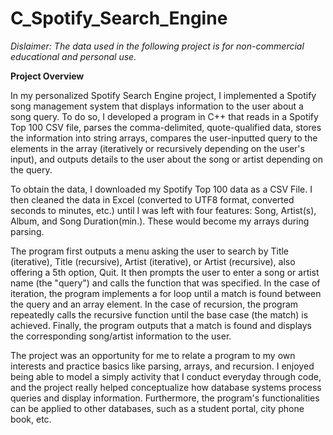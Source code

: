 # C_Spotify_Search_Engine

*Dislaimer: The data used in the following project is for non-commercial educational and personal use.*

**Project Overview**

In my personalized Spotify Search Engine project, I implemented a Spotify song management system that displays information to the user about a song query. To do so, I developed a program in C++ that reads in a Spotify Top 100 CSV file, parses the comma-delimited, quote-qualified data, stores the information into string arrays, compares the user-inputted query to the elements in the array (iteratively or recursively depending on the user's input),
and outputs details to the user about the song or artist depending on the query. 

To obtain the data, I downloaded my Spotify Top 100 data as a CSV File. I then cleaned the data in Excel (converted to UTF8 format, converted seconds to minutes, etc.) until I was left with four features: Song, Artist(s), Album, and Song Duration(min.). These would become my arrays during parsing.

The program first outputs a menu  asking the user to search by Title (iterative), Title (recursive), Artist (iterative), or Artist (recursive), also offering a 5th option, Quit. It then prompts the user to enter a song or artist name (the "query") and calls the function that was specified. In the case of iteration, the program implements a for loop until a match is found between the query and an array element. In the case of recursion, the program repeatedly calls the recursive function until the base case (the match) is achieved. Finally, the program outputs that a match is found and displays the corresponding song/artist information to the user.

The project was an opportunity for me to relate a program to my own interests and practice basics like parsing, arrays, and recursion. I enjoyed being able to model a simply activity that I conduct everyday through code, and the project really helped conceptualize how database systems process queries and display information. Furthermore, the program's functionalities can be applied to other databases, such as a student portal, city phone book, etc.

